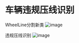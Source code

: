 # 车辆违规压线识别

 WheelLine分割新类
![image](https://github.com/yongjingli/myWorks/blob/master/videos/demo_lane.gif)

 违规压线识别
![image](https://github.com/yongjingli/myWorks/blob/master/videos/demo_tv.gif)
